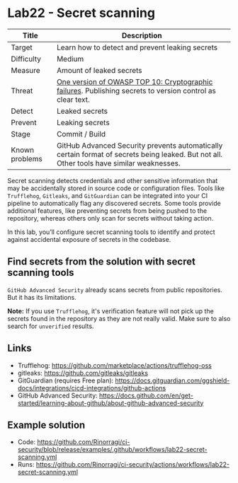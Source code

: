 # Lab22 - Secret scanning

| Title          | Description                                                                                                                                                           |
| -------------- | --------------------------------------------------------------------------------------------------------------------------------------------------------------------- |
| Target         | Learn how to detect and prevent leaking secrets                                                                                                                       |
| Difficulty     | Medium                                                                                                                                                                |
| Measure        | Amount of leaked secrets                                                                                                                                              |
| Threat         | [One version of OWASP TOP 10: Cryptographic failures](https://owasp.org/Top10/A02_2021-Cryptographic_Failures/). Publishing secrets to version control as clear text. |
| Detect         | Leaked secrets                                                                                                                                                        |
| Prevent        | Leaking secrets                                                                                                                                                       |
| Stage          | Commit / Build                                                                                                                                                        |
| Known problems | GitHub Advanced Security prevents automatically certain format of secrets being leaked. But not all. Other tools have similar weaknesses.                             |

Secret scanning detects credentials and other sensitive information that may be accidentally stored in source code or configuration files. Tools like `Trufflehog`, `Gitleaks`, and `GitGuardian` can be integrated into your CI pipeline to automatically flag any discovered secrets. Some tools provide additional features, like preventing secrets from being pushed to the repository, whereas others only scan for secrets without taking action.

In this lab, you’ll configure secret scanning tools to identify and protect against accidental exposure of secrets in the codebase.

## Find secrets from the solution with secret scanning tools

`GitHub Advanced Security` already scans secrets from public repositories. But it has its limitations.

**Note:** If you use `Trufflehog`, it's verification feature will not pick up the secrets found in the repository as they are not really valid. Make sure to also search for `unverified` results.

## Links

- Trufflehog: <https://github.com/marketplace/actions/trufflehog-oss>
- gitleaks: <https://github.com/gitleaks/gitleaks>
- GitGuardian (requires Free plan): <https://docs.gitguardian.com/ggshield-docs/integrations/cicd-integrations/github-actions>
- GitHub Advanced Security: <https://docs.github.com/en/get-started/learning-about-github/about-github-advanced-security>

## Example solution

- Code: <https://github.com/Rinorragi/ci-security/blob/release/examples/.github/workflows/lab22-secret-scanning.yml>
- Runs: <https://github.com/Rinorragi/ci-security/actions/workflows/lab22-secret-scanning.yml>
